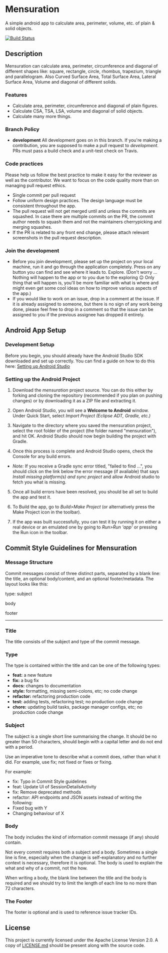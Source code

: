 # Mensuration
A simple android app to calculate area, perimeter, volume, etc. of plain &amp; solid objects.

[![Build Status](https://travis-ci.org/idealadarsh/Mensuration.svg?branch=development)](https://travis-ci.org/idealadarsh/Mensuration)

## Description
Mensuration can calculate area, perimeter, circumference and diagonal of different shapes like: square, rectangle, circle, rhombus, trapezium, triangle and parallelogram. Also Curved Surface Area, Total Surface Area, Lateral Surface Area, Volume and diagonal of different solids.

### Features
- Calculate area, perimeter, circumference and diagonal of plain figures.
- Calculate CSA, TSA, LSA, volume and diagonal of solid objects.
- Calculate many more things.



### Branch Policy

 * **development** All development goes on in this branch. If you're making a contribution, you are supposed to make a pull request to _development_. PRs must pass a build check and a unit-test check on Travis.
 
### Code practices

Please help us follow the best practice to make it easy for the reviewer as well as the contributor. We want to focus on the code quality more than on managing pull request ethics.

 * Single commit per pull request
 * Follow uniform design practices. The design language must be consistent throughout the app.
 * The pull request will not get merged until and unless the commits are squashed. In case there are multiple commits on the PR, the commit author needs to squash them and not the maintainers cherrypicking and merging squashes.
 * If the PR is related to any front end change, please attach relevant screenshots in the pull request description.
 
### Join the development

* Before you join development, please set up the project on your local machine, run it and go through the application completely. Press on any button you can find and see where it leads to. Explore. (Don't worry ... Nothing will happen to the app or to you due to the exploring :wink: Only thing that will happen is, you'll be more familiar with what is where and might even get some cool ideas on how to improve various aspects of the app.)
* If you would like to work on an issue, drop in a comment at the issue. If it is already assigned to someone, but there is no sign of any work being done, please feel free to drop in a comment so that the issue can be assigned to you if the previous assignee has dropped it entirely.

## Android App Setup

### Development Setup

Before you begin, you should already have the Android Studio SDK downloaded and set up correctly. You can find a guide on how to do this here: [Setting up Android Studio](http://developer.android.com/sdk/installing/index.html?pkg=studio)

### Setting up the Android Project

1. Download the _mensuration_ project source. You can do this either by forking and cloning the repository (recommended if you plan on pushing changes) or by downloading it as a ZIP file and extracting it.

2. Open Android Studio, you will see a **Welcome to Android** window. Under Quick Start, select _Import Project (Eclipse ADT, Gradle, etc.)_

3. Navigate to the directory where you saved the mensuration project, select the root folder of the project (the folder named "mensuration"), and hit OK. Android Studio should now begin building the project with Gradle.

4. Once this process is complete and Android Studio opens, check the Console for any build errors.

  - _Note:_ If you receive a Gradle sync error titled, "failed to find ...", you should click on the link below the error message (if avaliable) that says _Install missing platform(s) and sync project_ and allow Android studio to fetch you what is missing.

5. Once all build errors have been resolved, you should be all set to build the app and test it.

6. To Build the app, go to _Build>Make Project_ (or alternatively press the Make Project icon in the toolbar).

7. If the app was built successfully, you can test it by running it on either a real device or an emulated one by going to _Run>Run 'app'_ or pressing the Run icon in the toolbar.

## Commit Style Guidelines for Mensuration

### Message Structure
Commit messages consist of three distinct parts, separated by a blank line: the title, an optional body/content, and an optional footer/metadata. The layout looks like this:

type: subject

body

footer

***

### Title
The title consists of the subject and type of the commit message. 

### Type
The type is contained within the title and can be one of the following types:

* **feat:** a new feature
* **fix:** a bug fix
* **docs:** changes to documentation
* **style:** formatting, missing semi-colons, etc; no code change
* **refactor:** refactoring production code
* **test:** adding tests, refactoring test; no production code change
* **chore:** updating build tasks, package manager configs, etc; no production code change

### Subject
The subject is a single short line summarising the change. It should be no greater than 50 characters, should begin with a capital letter and do not end with a period.

Use an imperative tone to describe what a commit does, rather than what it did. For example, use fix; not fixed or fixes or fixing.

For example: 
- fix: Typo in Commit Style guidelines 
- feat: Update UI of SessionDetailsActivity
- fix: Remove deprecated methods
- refactor: API endpoints and JSON assets
instead of writing the following: 
- Fixed bug with Y
- Changing behaviour of X

### Body
The body includes the kind of information commit message (if any) should contain. 

Not every commit requires both a subject and a body. Sometimes a single line is fine, especially when the change is self-explanatory and no further context is necessary, therefore it is optional. The body is used to explain the what and why of a commit, not the how.

When writing a body, the blank line between the title and the body is required and we should try to limit the length of each line to no more than 72 characters.

### The Footer
The footer is optional and is used to reference issue tracker IDs.

## License

This project is currently licensed under the Apache License Version 2.0. A copy of [LICENSE.md](https://github.com/idealadarsh/mensuration/blob/master/LICENSE) should be present along with the source code.
